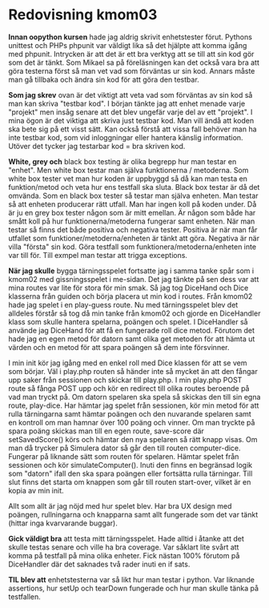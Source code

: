 ---
---
Redovisning kmom03
=========================

__Innan oopython kursen__ hade jag aldrig skrivit enhetstester förut. Pythons unittest och PHPs phpunit var väldigt lika så det hjälpte att komma igång med phpunit. Intrycken är att det är ett bra verktyg att se till att sin kod gör som det är tänkt. Som Mikael sa på föreläsningen kan det också vara bra att göra testerna först så man vet vad som förväntas ur sin kod. Annars måste man gå tillbaka och ändra sin kod för att göra den testbar.

__Som jag skrev__ ovan är det viktigt att veta vad som förväntas av sin kod så man kan skriva "testbar kod". I början tänkte jag att enhet menade varje "projekt" men insåg senare att det blev ungefär varje del av ett "projekt". I mina ögon är det viktiga att skriva just testbar kod. Man vill ändå att koden ska bete sig på ett visst sätt. Kan också förstå att vissa fall behöver man ha inte testbar kod, som vid inloggningar eller hantera känslig information. Utöver det tycker jag testarbar kod = bra skriven kod.

__White, grey och__ black box testing är olika begrepp hur man testar en "enhet". Men white box testar man själva funktionerna / metoderna. Som white box tester vet man hur koden är uppbyggd så då kan man testa en funktion/metod och veta hur ens testfall ska sluta. Black box testar är då det omvända. Som en black box tester så testar man själva enheten. Man testar så att enheten producerar rätt utfall. Man har ingen koll på koden under. Då är ju en grey box tester någon som är mitt emellan. Är någon som både har smått koll på hur funktionerna/metoderna fungerar samt enheten. När man testar så finns det både positiva och negativa tester. Positiva är när man får utfallet som funktioner/metoderna/enheten är tänkt att göra. Negativa är när villa "första" sin kod. Göra testfall som funktionera/metoderna/enheten inte var till för. Till exmpel man testar att trigga exceptions.

__När jag skulle__ bygga tärningsspelet fortsatte jag i samma tanke spår som i kmom02 med gissningsspelet i me-sidan. Det jag tänkte på sen dess var att mina routes var lite för stora för min smak. Så jag tog DiceHand och Dice klasserna från guiden och börja placera ut min kod i routes. Från kmom02 hade jag spelet i en play-guess route. Nu med tärningsspelet blev det alldeles förstår så tog då min tanke från kmom02 och gjorde en DiceHandler klass som skulle hantera spelarna, poängen och spelet. I DiceHandler så använde jag DiceHand för att få en fungerade roll dice metod. Förutom det hade jag en egen metod för datorn samt olika get metoden för att hämta ut värden och en metod för att spara poängen så dem inte försvinner.

I min init kör jag igång med en enkel roll med Dice klassen för att se vem som börjar. Väl i play.php routen så händer inte så mycket än att den fångar upp saker från sessionen och skickar till play.php. I min play.php POST route så fånga POST upp och kör en redirect till olika routes beroende på vad man tryckt på. Om datorn spelaren ska spela så skickas den till sin egna route, play-dice. Har hämtar jag spelet från sessionen, kör min metod för att rulla tärningarna samt hämtar poängen och den nuvarande spelaren samt en kontroll om man hamnar över 100 poäng och vinner. Om man tryckte på spara poäng skickas man till en egen route, save-score där setSavedScore() körs och hämtar den nya spelaren så rätt knapp visas. Om man då trycker på Simulera dator så går den till routen computer-dice. Fungerar på liknande sätt som routen för spelaren. Hämtar spelet från sessionen och kör simulateComputer(). Inuti den finns en begränsad logik som "datorn" ifall den ska spara poängen eller fortsätta rulla tärningar. Till slut finns det starta om knappen som går till routen start-over, vilket är en kopia av min init.

Allt som allt är jag nöjd med hur spelet blev. Har bra UX design med poängen, rullningarna och knapparna samt allt fungerade som det var tänkt (hittar inga kvarvarande buggar).

__Gick väldigt bra__ att testa mitt tärningsspelet. Hade alltid i åtanke att det skulle testas senare och ville ha bra coverage. Var såklart lite svårt att komma på testfall på mina olika enheter. Fick nästan 100% förutom på DiceHandler där det saknades två rader inuti en if sats.

__TIL blev att__ enhetstesterna var så likt hur man testar i python. Var liknande assertions, hur setUp och tearDown fungerade och hur man skulle tänka på testfallen.
